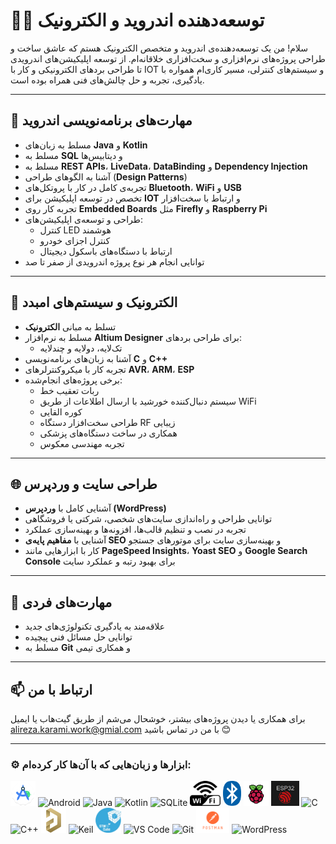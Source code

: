 # 👨‍💻 توسعه‌دهنده اندروید و الکترونیک

سلام! من یک توسعه‌دهنده‌ی اندروید و متخصص الکترونیک هستم که عاشق ساخت و طراحی پروژه‌های نرم‌افزاری و سخت‌افزاری خلاقانه‌ام. از توسعه اپلیکیشن‌های اندرویدی تا طراحی بردهای الکترونیکی و کار با IOT و سیستم‌های کنترلی، مسیر کاری‌ام همواره با یادگیری، تجربه و حل چالش‌های فنی همراه بوده است.

---

## 📱 مهارت‌های برنامه‌نویسی اندروید

- مسلط به زبان‌های **Java** و **Kotlin**
- مسلط به **SQL** و دیتابیس‌ها
- مسلط به **REST APIs**، **LiveData**، **DataBinding** و **Dependency Injection**
- آشنا به الگوهای طراحی (**Design Patterns**)
- تجربه‌ی کامل در کار با پروتکل‌های **Bluetooth**، **WiFi** و **USB**
- تخصص در توسعه اپلیکیشن برای **IOT** و ارتباط با سخت‌افزار
- تجربه کار روی **Embedded Boards** مثل **Firefly** و **Raspberry Pi**
- طراحی و توسعه‌ی اپلیکیشن‌های:
  - کنترل LED هوشمند
  - کنترل اجزای خودرو
  - ارتباط با دستگاه‌های باسکول دیجیتال
- توانایی انجام هر نوع پروژه اندرویدی از صفر تا صد

---

## 🔧 الکترونیک و سیستم‌های امبدد

- تسلط به مبانی **الکترونیک**
- مسلط به نرم‌افزار **Altium Designer** برای طراحی بردهای:
  - تک‌لایه، دولایه و چندلایه
- آشنا به زبان‌های برنامه‌نویسی **C** و **C++**
- تجربه کار با میکروکنترلرهای **AVR**، **ARM**، **ESP**
- برخی پروژه‌های انجام‌شده:
  - ربات تعقیب خط
  - سیستم دنبال‌کننده خورشید با ارسال اطلاعات از طریق WiFi
  - کوره القایی
  - طراحی سخت‌افزار دستگاه RF زیبایی
  - همکاری در ساخت دستگاه‌های پزشکی
  - تجربه مهندسی معکوس


---

## 🌐 طراحی سایت و وردپرس

- آشنایی کامل با **وردپرس (WordPress)**  
- توانایی طراحی و راه‌اندازی سایت‌های شخصی، شرکتی یا فروشگاهی  
- تجربه در نصب و تنظیم قالب‌ها، افزونه‌ها و بهینه‌سازی عملکرد  
- آشنایی با **مفاهیم پایه‌ی SEO** و بهینه‌سازی سایت برای موتورهای جستجو  
- کار با ابزارهایی مانند **PageSpeed Insights**، **Yoast SEO** و **Google Search Console** برای بهبود رتبه و عملکرد سایت


---

## 🧠 مهارت‌های فردی

- علاقه‌مند به یادگیری تکنولوژی‌های جدید
- توانایی حل مسائل فنی پیچیده
- مسلط به **Git** و همکاری تیمی

-----

## 📫 ارتباط با من

برای همکاری یا دیدن پروژه‌های بیشتر، خوشحال می‌شم از طریق گیت‌هاب یا ایمیل <alireza.karami.work@gmial.com> با من در تماس باشید 😊

---

### ⚙️ ابزارها و زبان‌هایی که با آن‌ها کار کرده‌ام:
 
  <p align="left">
    <img src="icons/android-studio.png" height="40" alt="Android Studio" />
    <img src="https://cdn.jsdelivr.net/gh/devicons/devicon/icons/android/android-original.svg" height="40" alt="Android" />
    <img src="https://cdn.jsdelivr.net/gh/devicons/devicon/icons/java/java-original.svg" height="40" alt="Java" />
    <img src="https://cdn.jsdelivr.net/gh/devicons/devicon/icons/kotlin/kotlin-original.svg" height="40" alt="Kotlin" />
    <img src="https://cdn.jsdelivr.net/gh/devicons/devicon/icons/sqlite/sqlite-original.svg" height="40" alt="SQLite" />
    <img src="icons/wifi.svg" height="40" alt="WiFi" />
    <img src="icons/bluetooth.svg" height="40" alt="Bluetooth" />
    <img src="icons/raspberry-pi.svg" height="40" alt="raspberry-pi" />
    <img src="icons/esp32.png" height="40" alt="ESP" />
    <img src="https://cdn.jsdelivr.net/gh/devicons/devicon/icons/c/c-original.svg" height="40" alt="C" />
    <img src="https://cdn.jsdelivr.net/gh/devicons/devicon/icons/cplusplus/cplusplus-original.svg" height="40" alt="C++" />
    <img src="icons/Altium.png" height="40" alt="Altuim" />
    <img src="https://logotyp.us/file/keil.svg" height="40" alt="Keil" />
    <img src="icons/Cube.png" height="40" alt="CubeMX" />
    <img src="https://cdn.jsdelivr.net/gh/devicons/devicon/icons/vscode/vscode-original.svg" height="40" alt="VS Code" />
    <img src="https://cdn.jsdelivr.net/gh/devicons/devicon/icons/git/git-original.svg" height="40" alt="Git" />
    <img src="icons/postman.svg" height="40" alt="POSTMAN" />
    <img src="https://cdn.jsdelivr.net/gh/devicons/devicon/icons/wordpress/wordpress-original.svg" height="40" alt="WordPress" />
  </p>


